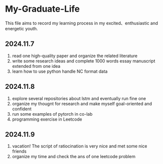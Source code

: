 # My-Graduate-Life
This file aims to record my learning process in my excited、enthusiastic and energetic youth.

## 2024.11.7
1. read one high-quality paper and organize the related literature 
2. write some research ideas and complete 1000 words essay manuscript extended from one idea
3. learn how to use python handle NC format data

## 2024.11.8
1. explore several repositories about lstm and eventually run fine one 
2. organize my thougnt for research and make myself goal-oriented and confident
3. run some examples of pytorch in co-lab
4. programming exercise in Leetcode 

## 2024.11.9
1. vacation! The script of ratiocination is very nice and met some nice friends
2. organize my time and check the ans of one leetcode problem